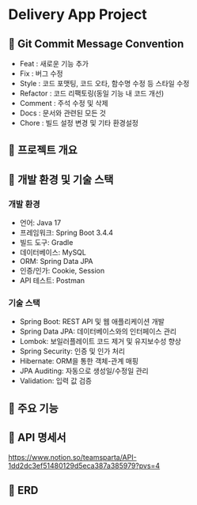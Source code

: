 # Delivery App Project

## 📌 Git Commit Message Convention

* Feat : 새로운 기능 추가
* Fix : 버그 수정
* Style : 코드 포맷팅, 코드 오타, 함수명 수정 등 스타일 수정
* Refactor : 코드 리팩토링(동일 기능 내 코드 개선)
* Comment : 주석 수정 및 삭제
* Docs : 문서와 관련된 모든 것
* Chore : 빌드 설정 변경 및 기타 환경설정


## 📌 프로젝트 개요


## 📌 개발 환경 및 기술 스택

### 개발 환경
* 언어: Java 17
* 프레임워크: Spring Boot 3.4.4
* 빌드 도구: Gradle
* 데이터베이스: MySQL
* ORM: Spring Data JPA
* 인증/인가: Cookie, Session
* API 테스트: Postman

### 기술 스택
* Spring Boot: REST API 및 웹 애플리케이션 개발
* Spring Data JPA: 데이터베이스와의 인터페이스 관리
* Lombok: 보일러플레이트 코드 제거 및 유지보수성 향상
* Spring Security: 인증 및 인가 처리
* Hibernate: ORM을 통한 객체-관계 매핑
* JPA Auditing: 자동으로 생성일/수정일 관리
* Validation: 입력 값 검증


## 📌 주요 기능 


## 📌 API 명세서

https://www.notion.so/teamsparta/API-1dd2dc3ef51480129d5eca387a385979?pvs=4

## 📌 ERD

<img src="">